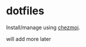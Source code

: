 # dotfiles

Install/manage using [chezmoi](https://github.com/twpayne/chezmoi).

will add more later


